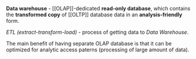 **Data warehouse** - [[OLAP]]-dedicated **read-only database**, 
which contains the **transformed copy** of [[OLTP]] database data in an **analysis-friendly** form.

*ETL (extract-transform-load)* - process of getting data to *Data Warehouse*.

The main benefit of having separate OLAP database is that it can be optimized for analytic access paterns (processing of large amount of data).